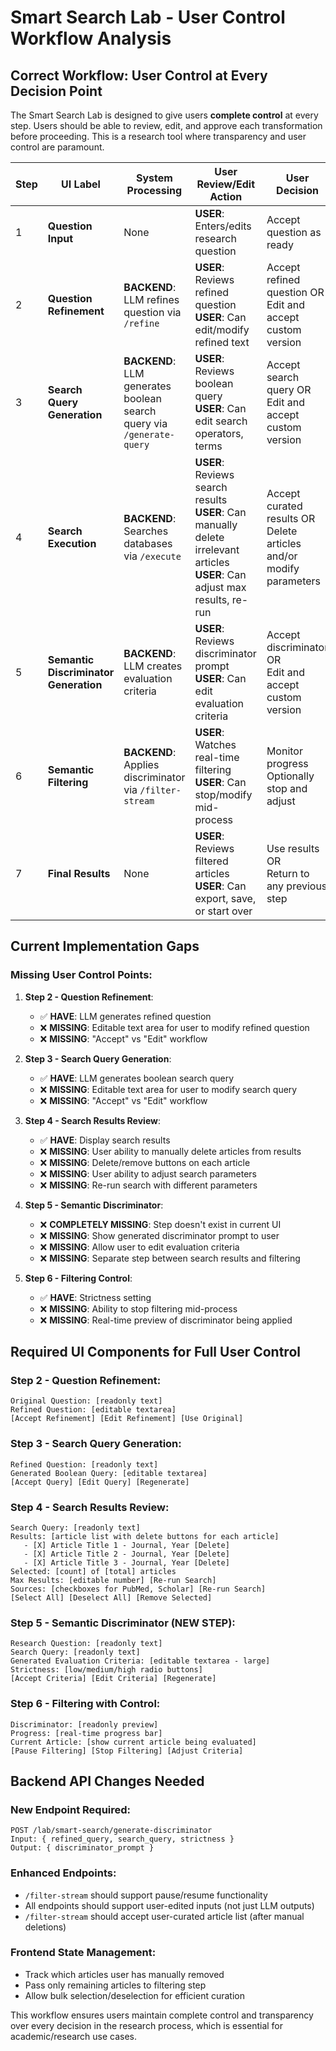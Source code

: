 # Smart Search Lab - User Control Workflow Analysis

## Correct Workflow: User Control at Every Decision Point

The Smart Search Lab is designed to give users **complete control** at every step. Users should be able to review, edit, and approve each transformation before proceeding. This is a research tool where transparency and user control are paramount.

| Step | UI Label | System Processing | User Review/Edit Action | User Decision | Output State | Next Action |
|------|----------|-------------------|------------------------|---------------|--------------|-------------|
| 1 | **Question Input** | None | **USER**: Enters/edits research question | Accept question as ready | `original_question` stored | **USER** clicks "Refine Question" |
| 2 | **Question Refinement** | **BACKEND**: LLM refines question via `/refine` | **USER**: Reviews refined question<br/>**USER**: Can edit/modify refined text | Accept refined question OR<br/>Edit and accept custom version | `refined_question` stored | **USER** clicks "Generate Search Query" |
| 3 | **Search Query Generation** | **BACKEND**: LLM generates boolean search query via `/generate-query` | **USER**: Reviews boolean query<br/>**USER**: Can edit search operators, terms | Accept search query OR<br/>Edit and accept custom version | `search_query` stored | **USER** clicks "Execute Search" |
| 4 | **Search Execution** | **BACKEND**: Searches databases via `/execute` | **USER**: Reviews search results<br/>**USER**: Can manually delete irrelevant articles<br/>**USER**: Can adjust max results, re-run | Accept curated results OR<br/>Delete articles and/or modify parameters | `curated_search_results[]` stored | **USER** clicks "Generate Filter" |
| 5 | **Semantic Discriminator Generation** | **BACKEND**: LLM creates evaluation criteria | **USER**: Reviews discriminator prompt<br/>**USER**: Can edit evaluation criteria | Accept discriminator OR<br/>Edit and accept custom version | `discriminator_prompt` stored | **USER** sets strictness and clicks "Filter Articles" |
| 6 | **Semantic Filtering** | **BACKEND**: Applies discriminator via `/filter-stream` | **USER**: Watches real-time filtering<br/>**USER**: Can stop/modify mid-process | Monitor progress<br/>Optionally stop and adjust | `filtered_results[]` stored | **USER** reviews final results |
| 7 | **Final Results** | None | **USER**: Reviews filtered articles<br/>**USER**: Can export, save, or start over | Use results OR<br/>Return to any previous step | Final workflow state | Workflow complete or restart |

## Current Implementation Gaps

### Missing User Control Points:

1. **Step 2 - Question Refinement**:
   - ✅ **HAVE**: LLM generates refined question
   - ❌ **MISSING**: Editable text area for user to modify refined question
   - ❌ **MISSING**: "Accept" vs "Edit" workflow

2. **Step 3 - Search Query Generation**:
   - ✅ **HAVE**: LLM generates boolean search query  
   - ❌ **MISSING**: Editable text area for user to modify search query
   - ❌ **MISSING**: "Accept" vs "Edit" workflow

3. **Step 4 - Search Results Review**:
   - ✅ **HAVE**: Display search results
   - ❌ **MISSING**: User ability to manually delete articles from results
   - ❌ **MISSING**: Delete/remove buttons on each article
   - ❌ **MISSING**: User ability to adjust search parameters
   - ❌ **MISSING**: Re-run search with different parameters

4. **Step 5 - Semantic Discriminator**:
   - ❌ **COMPLETELY MISSING**: Step doesn't exist in current UI
   - ❌ **MISSING**: Show generated discriminator prompt to user
   - ❌ **MISSING**: Allow user to edit evaluation criteria
   - ❌ **MISSING**: Separate step between search results and filtering

5. **Step 6 - Filtering Control**:
   - ✅ **HAVE**: Strictness setting
   - ❌ **MISSING**: Ability to stop filtering mid-process
   - ❌ **MISSING**: Real-time preview of discriminator being applied

## Required UI Components for Full User Control

### Step 2 - Question Refinement:
```
Original Question: [readonly text]
Refined Question: [editable textarea]
[Accept Refinement] [Edit Refinement] [Use Original]
```

### Step 3 - Search Query Generation:
```
Refined Question: [readonly text]  
Generated Boolean Query: [editable textarea]
[Accept Query] [Edit Query] [Regenerate]
```

### Step 4 - Search Results Review:
```
Search Query: [readonly text]
Results: [article list with delete buttons for each article]
   - [X] Article Title 1 - Journal, Year [Delete]
   - [X] Article Title 2 - Journal, Year [Delete]  
   - [X] Article Title 3 - Journal, Year [Delete]
Selected: [count] of [total] articles
Max Results: [editable number] [Re-run Search]
Sources: [checkboxes for PubMed, Scholar] [Re-run Search]
[Select All] [Deselect All] [Remove Selected]
```

### Step 5 - Semantic Discriminator (NEW STEP):
```
Research Question: [readonly text]
Search Query: [readonly text]
Generated Evaluation Criteria: [editable textarea - large]
Strictness: [low/medium/high radio buttons]
[Accept Criteria] [Edit Criteria] [Regenerate]
```

### Step 6 - Filtering with Control:
```
Discriminator: [readonly preview]
Progress: [real-time progress bar]
Current Article: [show current article being evaluated]
[Pause Filtering] [Stop Filtering] [Adjust Criteria]
```

## Backend API Changes Needed

### New Endpoint Required:
```
POST /lab/smart-search/generate-discriminator
Input: { refined_query, search_query, strictness }
Output: { discriminator_prompt }
```

### Enhanced Endpoints:
- `/filter-stream` should support pause/resume functionality
- All endpoints should support user-edited inputs (not just LLM outputs)
- `/filter-stream` should accept user-curated article list (after manual deletions)

### Frontend State Management:
- Track which articles user has manually removed
- Pass only remaining articles to filtering step
- Allow bulk selection/deselection for efficient curation

This workflow ensures users maintain complete control and transparency over every decision in the research process, which is essential for academic/research use cases.